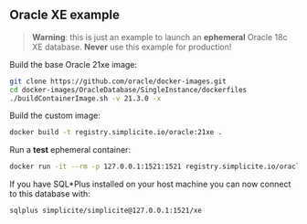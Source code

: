 Oracle XE example
------------------

> **Warning**: this is just an example to launch an **ephemeral** Oracle 18c XE database.
> **Never** use this example for production!

Build the base Oracle 21xe image:

```bash
git clone https://github.com/oracle/docker-images.git
cd docker-images/OracleDatabase/SingleInstance/dockerfiles
./buildContainerImage.sh -v 21.3.0 -x
```

Build the custom image:

```bash
docker build -t registry.simplicite.io/oracle:21xe .
```

Run a **test** ephemeral container:

```bash
docker run -it --rm -p 127.0.0.1:1521:1521 registry.simplicite.io/oracle:21xe
```

If you have SQL*Plus installed on your host machine you can now connect to this database with:

```bash
sqlplus simplicite/simplicite@127.0.0.1:1521/xe
```